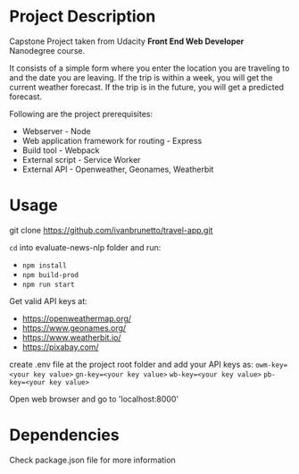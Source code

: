 # Project Description

Capstone Project taken from Udacity **Front End Web Developer** Nanodegree course.

It consists of a simple form where you enter the location you are traveling to and the date you are leaving. If the trip is within a week, you will get the current weather forecast. If the trip is in the future, you will get a predicted forecast.


Following are the project prerequisites:

- Webserver - Node
- Web application framework for routing - Express
- Build tool - Webpack
- External script - Service Worker
- External API - Openweather, Geonames, Weatherbit

# Usage

git clone https://github.com/ivanbrunetto/travel-app.git

`cd` into evaluate-news-nlp folder and run:
- `npm install`
- `npm build-prod`
- `npm run start`

Get valid API keys at:
- https://openweathermap.org/
- https://www.geonames.org/
- https://www.weatherbit.io/
- https://pixabay.com/

create .env file at the project root folder and add your API keys as:
`owm-key=<your key value>`
`gn-key=<your key value>`
`wb-key=<your key value>`
`pb-key=<your key value>`

Open web browser and go to 'localhost:8000'

# Dependencies 

Check package.json file for more information

